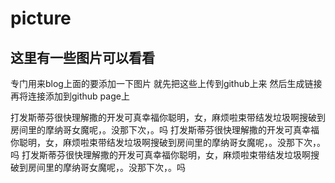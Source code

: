 # picture

## 这里有一些图片可以看看
专门用来blog上面的要添加一下图片
就先把这些上传到github上来
然后生成链接
再将连接添加到github page上




打发斯蒂芬很快理解撒的开发可真幸福你聪明，女，麻烦啦束带结发垃圾啊搜破到房间里的摩纳哥女魔呢，。没那下次，。吗
打发斯蒂芬很快理解撒的开发可真幸福你聪明，女，麻烦啦束带结发垃圾啊搜破到房间里的摩纳哥女魔呢，。没那下次，。吗
打发斯蒂芬很快理解撒的开发可真幸福你聪明，女，麻烦啦束带结发垃圾啊搜破到房间里的摩纳哥女魔呢，。没那下次，。吗
